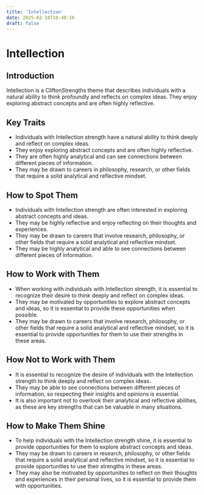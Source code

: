```yaml
---
title: 'Intellection'
date: 2025-02-18T18:40:10
draft: false
---
```


# Intellection

## Introduction

Intellection is a CliftonStrengths theme that describes individuals with a natural ability to think profoundly and reflects on complex ideas. They enjoy exploring abstract concepts and are often highly reflective.

## Key Traits

- Individuals with Intellection strength have a natural ability to think deeply and reflect on complex ideas.
- They enjoy exploring abstract concepts and are often highly reflective.
- They are often highly analytical and can see connections between different pieces of information.
- They may be drawn to careers in philosophy, research, or other fields that require a solid analytical and reflective mindset.

## How to Spot Them

- Individuals with Intellection strength are often interested in exploring abstract concepts and ideas.
- They may be highly reflective and enjoy reflecting on their thoughts and experiences.
- They may be drawn to careers that involve research, philosophy, or other fields that require a solid analytical and reflective mindset.
- They may be highly analytical and able to see connections between different pieces of information.

## How to Work with Them

- When working with individuals with Intellection strength, it is essential to recognize their desire to think deeply and reflect on complex ideas.
- They may be motivated by opportunities to explore abstract concepts and ideas, so it is essential to provide these opportunities when possible.
- They may be drawn to careers that involve research, philosophy, or other fields that require a solid analytical and reflective mindset, so it is essential to provide opportunities for them to use their strengths in these areas.

## How Not to Work with Them

- It is essential to recognize the desire of individuals with the Intellection strength to think deeply and reflect on complex ideas.
- They may be able to see connections between different pieces of information, so respecting their insights and opinions is essential.
- It is also important not to overlook their analytical and reflective abilities, as these are key strengths that can be valuable in many situations.

## How to Make Them Shine

- To help individuals with the Intellection strength shine, it is essential to provide opportunities for them to explore abstract concepts and ideas.
- They may be drawn to careers in research, philosophy, or other fields that require a solid analytical and reflective mindset, so it is essential to provide opportunities to use their strengths in these areas.
- They may also be motivated by opportunities to reflect on their thoughts and experiences in their personal lives, so it is essential to provide them with opportunities.
